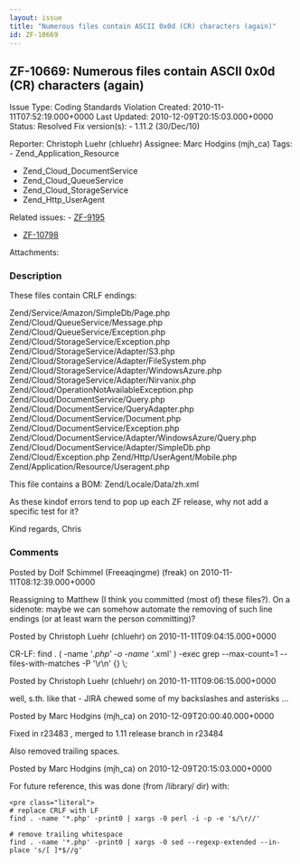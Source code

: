 ```yaml
---
layout: issue
title: "Numerous files contain ASCII 0x0d (CR) characters (again)"
id: ZF-10669
---
```


ZF-10669: Numerous files contain ASCII 0x0d (CR) characters (again)
-------------------------------------------------------------------

 Issue Type: Coding Standards Violation Created: 2010-11-11T07:52:19.000+0000 Last Updated: 2010-12-09T20:15:03.000+0000 Status: Resolved Fix version(s): - 1.11.2 (30/Dec/10)
 
 Reporter:  Christoph Luehr (chluehr)  Assignee:  Marc Hodgins (mjh\_ca)  Tags: - Zend\_Application\_Resource
- Zend\_Cloud\_DocumentService
- Zend\_Cloud\_QueueService
- Zend\_Cloud\_StorageService
- Zend\_Http\_UserAgent
 
 Related issues: - [ZF-9195](/issues/browse/ZF-9195)
- [ZF-10798](/issues/browse/ZF-10798)
 
 Attachments: 
### Description

These files contain CRLF endings:

Zend/Service/Amazon/SimpleDb/Page.php Zend/Cloud/QueueService/Message.php Zend/Cloud/QueueService/Exception.php Zend/Cloud/StorageService/Exception.php Zend/Cloud/StorageService/Adapter/S3.php Zend/Cloud/StorageService/Adapter/FileSystem.php Zend/Cloud/StorageService/Adapter/WindowsAzure.php Zend/Cloud/StorageService/Adapter/Nirvanix.php Zend/Cloud/OperationNotAvailableException.php Zend/Cloud/DocumentService/Query.php Zend/Cloud/DocumentService/QueryAdapter.php Zend/Cloud/DocumentService/Document.php Zend/Cloud/DocumentService/Exception.php Zend/Cloud/DocumentService/Adapter/WindowsAzure/Query.php Zend/Cloud/DocumentService/Adapter/SimpleDb.php Zend/Cloud/Exception.php Zend/Http/UserAgent/Mobile.php Zend/Application/Resource/Useragent.php

This file contains a BOM: Zend/Locale/Data/zh.xml

As these kindof errors tend to pop up each ZF release, why not add a specific test for it?

Kind regards, Chris

 

 

### Comments

Posted by Dolf Schimmel (Freeaqingme) (freak) on 2010-11-11T08:12:39.000+0000

Reassigning to Matthew (I think you committed (most of) these files?). On a sidenote: maybe we can somehow automate the removing of such line endings (or at least warn the person committing)?

 

 

Posted by Christoph Luehr (chluehr) on 2010-11-11T09:04:15.000+0000

CR-LF: find . ( -name '_.php' -o -name '_.xml' ) -exec grep --max-count=1 --files-with-matches -P '\\r\\n' {} \\;

 

 

Posted by Christoph Luehr (chluehr) on 2010-11-11T09:06:15.000+0000

well, s.th. like that - JIRA chewed some of my backslashes and asterisks ...

 

 

Posted by Marc Hodgins (mjh\_ca) on 2010-12-09T20:00:40.000+0000

Fixed in r23483 , merged to 1.11 release branch in r23484

Also removed trailing spaces.

 

 

Posted by Marc Hodgins (mjh\_ca) on 2010-12-09T20:15:03.000+0000

For future reference, this was done (from /library/ dir) with:

 
    <pre class="literal">
    # replace CRLF with LF
    find . -name '*.php' -print0 | xargs -0 perl -i -p -e 's/\r//'
    
    # remove trailing whitespace
    find . -name '*.php' -print0 | xargs -0 sed --regexp-extended --in-place 's/[ ]*$//g'


 

 